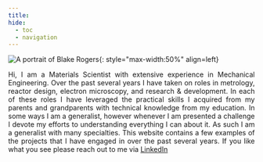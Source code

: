 ```yaml
---
title:
hide:
  - toc
  - navigation
---
```


![A portrait of Blake Rogers](images/headshot-crop.png){: style="max-width:50%" align=left}

<div style="text-align: justify">

Hi, I am a Materials Scientist with extensive experience in Mechanical Engineering. 
Over the past several years I have taken on roles in metrology, reactor design, electron microscopy, and research & development.
In each of these roles I have leveraged the practical skills I acquired from my parents and grandparents with technical knowledge from my education.
In some ways I am a generalist, however whenever I am presented a challenge I devote my efforts to understanding everything I can about it.
As such I am a generalist with many specialties. This website contains a few examples of the projects that I have engaged in over the past several years.
If you like what you see please reach out to me via <a class="underline text-blue-600" href="https://www.linkedin.com/in/blakekrogers/">LinkedIn</a>

</div>















